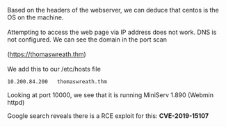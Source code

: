 Based on the headers of the webserver, we can deduce that centos is the OS on the machine.\
\
Attempting to access the web page via IP address does not work. DNS is not configured. We can see the domain in the port scan\
\
(https://thomaswreath.thm)\
\
We add this to our /etc/hosts file

```bash
10.200.84.200	thomaswreath.thm
```

Looking at port 10000, we see that it is running MiniServ 1.890 (Webmin httpd)

Google search reveals there is a RCE exploit for this: **CVE-2019-15107**
